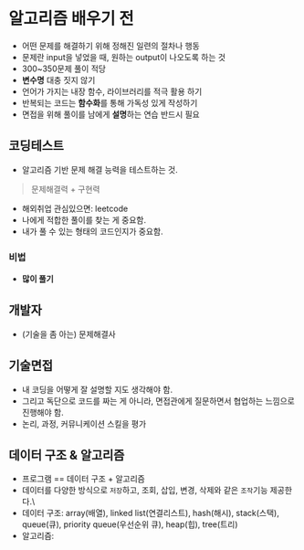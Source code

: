 # 알고리즘 배우기 전
- 어떤 문제를 해결하기 위해 정해진 일련의 절차나 행동
- 문제란 input을 넣었을 때, 원하는 output이 나오도록 하는 것
- 300~350문제 풀이 적당
- **변수명** 대충 짓지 않기
- 언어가 가지는 내장 함수, 라이브러리를 적극 활용 하기
- 반복되는 코드는 **함수화**를 통해 가독성 있게 작성하기
- 면접을 위해 풀이를 남에게 **설명**하는 연습 반드시 필요
## 코딩테스트
- 알고리즘 기반 문제 해결 능력을 테스트하는 것.
> 문제해결력 + 구현력
- 해외취업 관심있으면: leetcode
- 나에게 적합한 풀이를 찾는 게 중요함.
- 내가 풀 수 있는 형태의 코드인지가 중요함.

### 비법
- **많이 풀기**

## 개발자
- (기술을 좀 아는) 문제해결사

## 기술면접
- 내 코딩을 어떻게 잘 설명할 지도 생각해야 함.
- 그리고 독단으로 코드를 짜는 게 아니라, 면접관에게 질문하면서 협업하는 느낌으로 진행해야 함.
- 논리, 과정, 커뮤니케이션 스킬을 평가

## 데이터 구조 & 알고리즘
- 프로그램 == 데이터 구조 + 알고리즘
- 데이터를 다양한 방식으로 `저장`하고, 조회, 삽입, 변경, 삭제와 같은 `조작`기능 제공한다.\
- 데이터 구조: array(배열), linked list(연결리스트), hash(해시), stack(스택), queue(큐), priority queue(우선순위 큐), heap(힙), tree(트리)
- 알고리즘: 